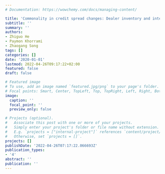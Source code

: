 ```yaml
---
# Documentation: https://wowchemy.com/docs/managing-content/

title: 'Commonality in credit spread changes: Dealer inventory and intermediary distress'
subtitle: ''
summary: ''
authors:
- Zhiguo He
- Paymon Khorrami
- Zhaogang Song
tags: []
categories: []
date: '2020-01-01'
lastmod: 2022-04-26T09:17:22+02:00
featured: false
draft: false

# Featured image
# To use, add an image named `featured.jpg/png` to your page's folder.
# Focal points: Smart, Center, TopLeft, Top, TopRight, Left, Right, BottomLeft, Bottom, BottomRight.
image:
  caption: ''
  focal_point: ''
  preview_only: false

# Projects (optional).
#   Associate this post with one or more of your projects.
#   Simply enter your project's folder or file name without extension.
#   E.g. `projects = ["internal-project"]` references `content/project/deep-learning/index.md`.
#   Otherwise, set `projects = []`.
projects: []
publishDate: '2022-04-26T07:17:22.066693Z'
publication_types:
- '4'
abstract: ''
publication: ''
---
```

